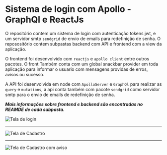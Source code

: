 # Sistema de login com Apollo - GraphQl e ReactJs

O repositório contem um sistema de login com autenticação tokens jwt,
e um servidor smtp `sendgrid` de envio de emails para redefinição de senha. O reposositório
contem subpastas backend com API e frontend com a view da aplicação. 

O frontend foi desenvolvido
com `reactjs` e `apollo client` entre outros pacotes. O front Também conta com um global snackbar provider  em toda aplicação para 
informar o usuario com mensagens providas de erros, avisos ou sucesso.

A API foi desenvolvida em node com `ApolloServer` e `GraphQl` para realizar as `query` e `mutations`, a api conta também com pacote 
`sendgrid` como servidor smtp para o envio de emails de redefinição de senha.

 
**_Mais informações sobre frontend e backend são encontradas no REAMDE de cada subpasta._**


![Tela de login](https://github.com/lnfernandobr/sistema-de-login-com-apoll-graphql/raw/master/images/sign-in.png)
****
![Tela de Cadastro](https://github.com/lnfernandobr/sistema-de-login-com-apoll-graphql/raw/master/images/sign-up.png)
****
![Tela de Cadastro com aviso](https://github.com/lnfernandobr/sistema-de-login-com-apoll-graphql/raw/master/images/sign-up-warning.png)
